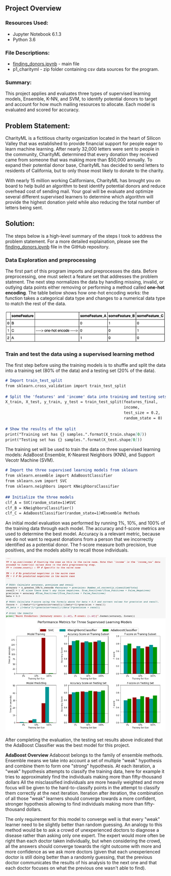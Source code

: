 ## Project Overview

### Resources Used:

- Jupyter Notebook 6.1.3 
- Python 3.6

### File Descriptions:

- [finding_donors.ipynb](https://github.com/lizgarseeyah/Finding-Donors/blob/master/finding_donors.ipynb) - main file
-  p1_charityml - zip folder containing csv data sources for the program.

### Summary:

This project applies and evaluates three types of supervised learning models, Ensemble, K-NN, and SVM, to identify potential donors to target and account for how much mailing resources to allocate. Each model is evaluated and scored for accuracy.

## Problem Statement:

CharityML is a fictitious charity organization located in the heart of Silicon Valley that was established to provide financial support for people eager to learn machine learning. After nearly 32,000 letters were sent to people in the community, CharityML determined that every donation they received came from someone that was making more than $50,000 annually. To expand their potential donor base, CharityML has decided to send letters to residents of California, but to only those most likely to donate to the charity. 

With nearly 15 million working Californians, CharityML has brought you on board to help build an algorithm to best identify potential donors and reduce overhead cost of sending mail. Your goal will be evaluate and optimize several different supervised learners to determine which algorithm will provide the highest donation yield while also reducing the total number of letters being sent.

## Solution: 

The steps below is a high-level summary of the steps I took to address the problem statement. For a more detailed explaination, please see the [finding_donors.ipynb](https://github.com/lizgarseeyah/Finding-Donors/blob/master/finding_donors.ipynb) file in the GitHub repository.

### Data Exploration and preprocessing

The first part of this program imports and preprocesses the data. Before preprocessing, one must select a feature set that addresses the problem statment. The next step normalizes the data by handling missing, invalid, or outlying data points either removing or performing a method called **one-hot encoding**. The table below shows how one-hot encoding works: the function takes a categorical data type and changes to a numerical data type to match the rest of the data.


![one-hot-encoding](/img/One-Hot-encoding.png) 

### Train and test the data using a supervised learning method 

The first step before using the training models is to shuffle and split the data into a training set (80% of the data) and a testing set (20% of the data).

```markdown
# Import train_test_split
from sklearn.cross_validation import train_test_split

# Split the 'features' and 'income' data into training and testing sets
X_train, X_test, y_train, y_test = train_test_split(features_final, 
                                                    income, 
                                                    test_size = 0.2, 
                                                    random_state = 0)

# Show the results of the split
print("Training set has {} samples.".format(X_train.shape[0]))
print("Testing set has {} samples.".format(X_test.shape[0]))
```
The training set will be used to train the data on three supervised learning models: AdaBoost Ensemble, K-Nearest Neighbors (KNN), and Support Vecotr Machine (SVM).

```markdown
# Import the three supervised learning models from sklearn
from sklearn.ensemble import AdaBoostClassifier
from sklearn.svm import SVC
from sklearn.neighbors import KNeighborsClassifier

## Initialize the three models
clf_A = SVC(random_state=1)#SVC
clf_B = KNeighborsClassifier()
clf_C = AdaBoostClassifier(random_state=1)#Ensemble Methods
```
An initial model evaluation was performed by running 1%, 10%, and 100% of the training data through each model. The accuracy and f-score metrics are used to determine the best model. Accuracy is a relevant metric, because we do not want to request donations from a person that we incorrectly identified as a potential donor. The f-score measure both precision, true positives, and the models ability to recall those individuals.

![accuracy-f-score](/img/accuracy-f-score.png) 
![performance-metrics](/img/performance-metrics.png) 

After completing the evaluation, the testing set results above indicated that the AdaBoost Classifier was the best model for this project.

**AdaBoost Overview**
Adaboost belongs to the family of ensemble methods. Ensemble means we take into account a set of multiple "weak" hypothesis and combine them to form one "strong" hypothesis. At each iteration, a "weak" hypothesis attempts to classify the training data, here for example it tries to approximately find the individuals making more than fifty-thousand dollars All the misclassified individuals are more heavily weighted and more focus will be given to the hard-to-classify points in the attempt to classify them correctly at the next iteration. Iteration after iteration, the combination of all those "weak" learners should converge towards a more confident, stronger hypothesis allowing to find individuals making more than fifty-thousand dollars. 

The only requirement for this model to converge well is that every "weak" learner need to be slightly better than random guessing. An analogy to this method would be to ask a crowd of unexperienced doctors to diagnose a disease rather than asking only one expert. The expert would more often be right than each doctor taken individually, but when considering the crowd, all the answers should converge towards the right outcome with more and more confidence as we ask more doctors (given that each unexperienced doctor is still doing better than a randomly guessing, that the previous doctor communicates the results of his analysis to the next one and that each doctor focuses on what the previous one wasn't able to find).


